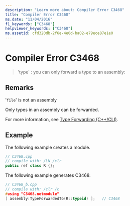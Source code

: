 ```yaml
---
description: "Learn more about: Compiler Error C3468"
title: "Compiler Error C3468"
ms.date: "11/04/2016"
f1_keywords: ["C3468"]
helpviewer_keywords: ["C3468"]
ms.assetid: cfd320db-2f6e-4e0d-ba02-e79ece87e1e0
---
```

# Compiler Error C3468

> 'type' : you can only forward a type to an assembly:

## Remarks

'`file`' is not an assembly

Only types in an assembly can be forwarded.

For more information, see [Type Forwarding (C++/CLI)](../../extensions/type-forwarding-cpp-cli.md).

## Example

The following example creates a module.

```cpp
// C3468.cpp
// compile with: /LN /clr
public ref class R {};
```

The following example generates C3468.

```cpp
// C3468_b.cpp
// compile with: /clr /c
#using "C3468.netmodule"
[ assembly:TypeForwardedTo(R::typeid) ];   // C3468
```
